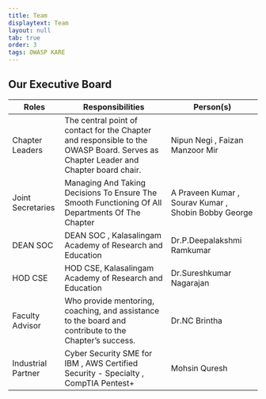 ```yaml
---
title: Team
displaytext: Team
layout: null
tab: true
order: 3
tags: OWASP KARE
---
```


## Our Executive Board

| Roles | Responsibilities | Person(s) |
| --- | --- | --- |
| Chapter Leaders | The central point of contact for the Chapter and responsible to the OWASP Board. Serves as Chapter Leader and Chapter board chair. | Nipun Negi , Faizan Manzoor Mir|
| Joint Secretaries|Managing And Taking Decisions To Ensure The Smooth Functioning Of All Departments Of The Chapter| A Praveen Kumar , Sourav Kumar , Shobin Bobby George|
| DEAN SOC | DEAN SOC , Kalasalingam Academy of Research and Education| Dr.P.Deepalakshmi Ramkumar |
| HOD CSE | HOD CSE, Kalasalingam Academy of Research and Education| Dr.Sureshkumar Nagarajan |
| Faculty Advisor | Who provide mentoring, coaching, and assistance to the board and contribute to the Chapter’s success. | Dr.NC Brintha |
| Industrial Partner| Cyber Security SME for IBM , AWS Certified Security - Specialty , CompTIA Pentest+| Mohsin Quresh |



